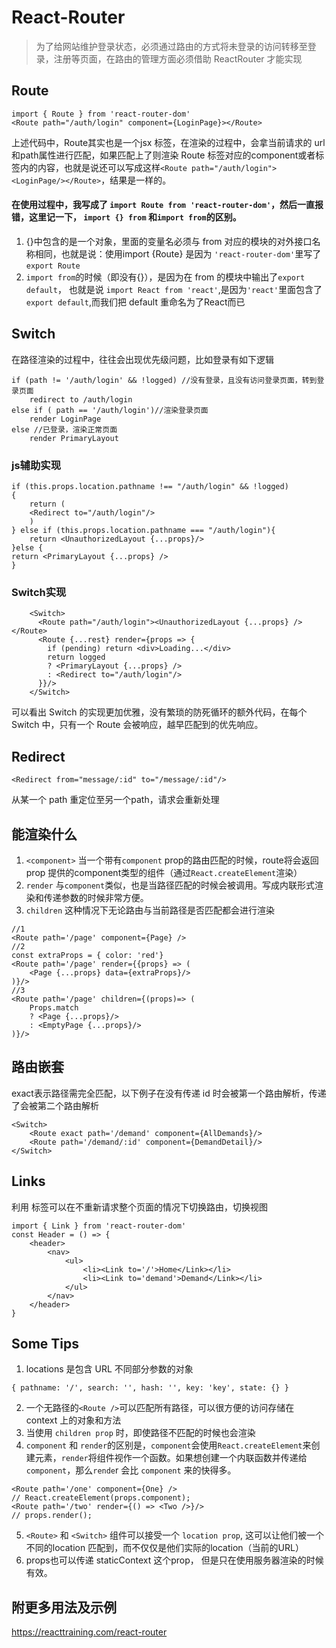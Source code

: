 # React-Router 

> 为了给网站维护登录状态，必须通过路由的方式将未登录的访问转移至登录，注册等页面，在路由的管理方面必须借助 ReactRouter 才能实现

## Route

```
import { Route } from 'react-router-dom'
<Route path="/auth/login" component={LoginPage}></Route>
```
上述代码中，Route其实也是一个jsx 标签，在渲染的过程中，会拿当前请求的 url 和path属性进行匹配，如果匹配上了则渲染 Route 标签对应的component或者标签内的内容，也就是说还可以写成这样```<Route path="/auth/login"><LoginPage/></Route>```，结果是一样的。

#### 在使用过程中，我写成了 ```import Route from 'react-router-dom'```，然后一直报错，这里记一下， `import {} from` 和`import from`的区别。
1. {}中包含的是一个对象，里面的变量名必须与 from 对应的模块的对外接口名称相同，也就是说：使用import {Route} 是因为 `'react-router-dom'`里写了`export Route`
2. `import from`的时候（即没有{}），是因为在 from 的模块中输出了`export default`， 也就是说 `import React from 'react'`,是因为`'react'`里面包含了`export default`,而我们把 default 重命名为了React而已

## Switch

在路径渲染的过程中，往往会出现优先级问题，比如登录有如下逻辑
```
if (path != '/auth/login' && !logged) //没有登录，且没有访问登录页面，转到登录页面
    redirect to /auth/login
else if ( path == '/auth/login')//渲染登录页面
    render LoginPage
else //已登录，渲染正常页面
    render PrimaryLayout
```

### js辅助实现
```
if (this.props.location.pathname !== "/auth/login" && !logged)
{
    return (
    <Redirect to="/auth/login"/>
    )
} else if (this.props.location.pathname === "/auth/login"){
    return <UnauthorizedLayout {...props}/>
}else {
return <PrimaryLayout {...props} />
}
```

### Switch实现
```
    <Switch>
      <Route path="/auth/login"><UnauthorizedLayout {...props} /></Route>
      <Route {...rest} render={props => {
        if (pending) return <div>Loading...</div>
        return logged
        ? <PrimaryLayout {...props} />
        : <Redirect to="/auth/login"/>
      }}/>
    </Switch>
```
可以看出 Switch 的实现更加优雅，没有繁琐的防死循环的额外代码，在每个 Switch 中，只有一个 Route 会被响应，越早匹配到的优先响应。

## Redirect
```
<Redirect from="message/:id" to="/message/:id"/>
```
从某一个 path 重定位至另一个path，请求会重新处理

## <Route>能渲染什么

1. `<component>` 当一个带有`component` prop的路由匹配的时候，route将会返回 prop 提供的component类型的组件（通过`React.createElement`渲染）
2. `render` 与`component`类似，也是当路径匹配的时候会被调用。写成内联形式渲染和传递参数的时候非常方便。
3. `children` 这种情况下无论路由与当前路径是否匹配都会进行渲染

```
//1
<Route path='/page' component={Page} />
//2
const extraProps = { color: 'red'}
<Route path='/page' render={{props} => (
    <Page {...props} data={extraProps}/>
)}/>
//3
<Route path='/page' children={(props)=> (
    Props.match
    ? <Page {...props}/>
    : <EmptyPage {...props}/>
)}/>
```

## 路由嵌套

exact表示路径需完全匹配，以下例子在没有传递 id 时会被第一个路由解析，传递了会被第二个路由解析
```
<Switch>
    <Route exact path='/demand' component={AllDemands}/>
    <Route path='/demand/:id' component={DemandDetail}/>
</Switch>
```

## Links
利用<Link/> 标签可以在不重新请求整个页面的情况下切换路由，切换视图
```
import { Link } from 'react-router-dom'
const Header = () => {
    <header>
        <nav>
            <ul>
                <li><Link to='/'>Home</Link></li>
                <li><Link to='demand'>Demand</Link></li>
            </ul>
        </nav>
    </header>
}
```

## Some Tips
1. locations 是包含 URL 不同部分参数的对象
```
{ pathname: '/', search: '', hash: '', key: 'key', state: {} }
```
2. 一个无路径的`<Route />`可以匹配所有路径，可以很方便的访问存储在 context 上的对象和方法
3. 当使用 `children prop` 时，即使路径不匹配的时候也会渲染
4. `component` 和 `render`的区别是，`component`会使用`React.createElement`来创建元素，`render`将组件视作一个函数。如果想创建一个内联函数并传递给`component`，那么`rende`r 会比 `component` 来的快得多。
```
<Route path='/one' component={One} />
// React.createElement(props.component);
<Route path='/two' render={() => <Two />}/>
// props.render();
```
5. `<Route>` 和 `<Switch>` 组件可以接受一个 `location prop`, 这可以让他们被一个不同的location 匹配到，而不仅仅是他们实际的location（当前的URL）
6. props也可以传递 staticContext 这个prop， 但是只在使用服务器渲染的时候有效。

## 附更多用法及示例
https://reacttraining.com/react-router
